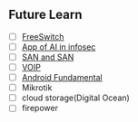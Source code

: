 
## Future Learn

- [ ] [FreeSwitch](https://www.youtube.com/watch?v=1IhLA-76l5s&list=PLcrU7LQXdqpezY3jiVuKMQhbd0Brafz1D)
- [ ] [App of AI in infosec](https://academy.hackthebox.com/module/details/292)
- [ ] [SAN and SAN](https://learn.flackbox.com/courses/81445/lectures/5204533)
- [ ] [VOIP](https://sites.google.com/site/ahmedkhalifapage/courses/voice-over-ip)
- [ ] [Android Fundamental](https://academy.hackthebox.com/module/details/195)
- [ ] Mikrotik
- [ ] cloud storage(Digital Ocean)
- [ ] firepower